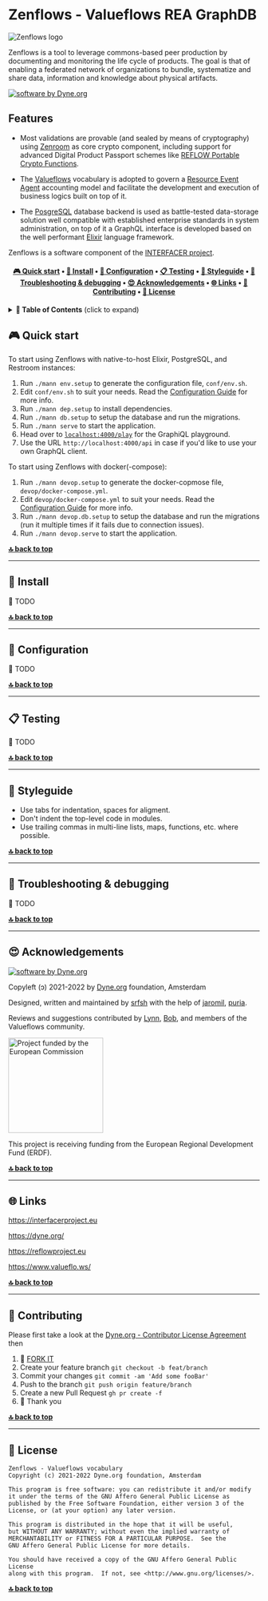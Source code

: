 # Zenflows - Valueflows REA GraphDB

![Zenflows logo](https://github.com/dyne/zenflows/raw/master/docs/zenflows_rea_logo.png)

Zenflows is a tool to leverage commons-based peer production by
documenting and monitoring the life cycle of products. The goal is
that of enabling a federated network of organizations to bundle,
systematize and share data, information and knowledge about physical
artifacts.

[![software by Dyne.org](https://files.dyne.org/software_by_dyne.png)](http://www.dyne.org)

## Features

- Most validations are provable (and sealed by means of cryptography) using [Zenroom](https://zenroom.org) as core crypto component, including support for advanced Digital Product Passport schemes like
[REFLOW Portable Crypto Functions](https://medium.com/think-do-tank/reflow-crypto-material-passports-for-the-circular-economy-d75b3aa63678).

- The [Valueflows](https://valueflo.ws) vocabulary is adopted to govern a [Resource Event Agent](https://en.wikipedia.org/wiki/Resources,_Events,_Agents) accounting model and facilitate the development and execution of business logics built on top of it.

- The [PosgreSQL](https://postgresql.org) database backend is used as battle-tested data-storage solution well compatible with established enterprise standards in system administration, on top of it a GraphQL interface is developed based on the well performant [Elixir](https://elixir-lang.org) language framework.

Zenflows is a software component of the [INTERFACER project](https://www.interfacerproject.eu).


<h4 align="center">
  <a href="#-quick-start">🎮 Quick start</a>
  <span> • </span>
  <a href="#-install">💾 Install</a>
  <span> • </span>
  <a href="#-configuration">🔧 Configuration</a>
  <span> • </span>
  <a href="#-testing">📋 Testing</a>
  <span> • </span>
  <a href="#-styleguide">📘 Styleguide</a>
  <span> • </span>
  <a href="#-troubleshooting--debugging">🐛 Troubleshooting & debugging</a>
  <span> • </span>
  <a href="#-acknowledgements">😍 Acknowledgements</a>
  <span> • </span>
  <a href="#-links">🌐 Links</a>
  <span> • </span>
  <a href="#-contributing">👤 Contributing</a>
  <span> • </span>
  <a href="#-license">💼 License</a>
</h4>




<details id="toc">
 <summary><strong>🚩 Table of Contents</strong> (click to expand)</summary>

* [Quick start](#-quick-start)
* [Install](#-install)
* [Configuration](#-configuration)
* [Testing](#-testing)
* [Styleguide](#-styleguide)
* [Troubleshooting & debugging](#-troubleshooting--debugging)
* [Acknowledgements](#-acknowledgements)
* [Links](#-links)
* [Contributing](#-contributing)
* [License](#-license)
</details>

## 🎮 Quick start

To start using Zenflows with native-to-host Elixir, PostgreSQL, and Restroom instances:

1. Run `./mann env.setup` to generate the configuration file, `conf/env.sh`.
2. Edit `conf/env.sh` to suit your needs.  Read the [Configuration Guide](docs/configuration-guide.md) for more info.
3. Run `./mann dep.setup` to install dependencies.
4. Run `./mann db.setup` to setup the database and run the migrations.
5. Run `./mann serve` to start the application.
6. Head over to [`localhost:4000/play`](http://localhost:4000/play) for the GraphiQL playground.
7. Use the URL `http://localhost:4000/api` in case if you'd like to use your own GraphQL client.

To start using Zenflows with docker(-compose):

1. Run `./mann devop.setup` to generate the docker-copmose file, `devop/docker-compose.yml`.
2. Edit `devop/docker-compose.yml` to suit your needs.  Read the [Configuration Guide](docs/configuration-guide.md) for more info.
2. Run `./mann devop.db.setup` to setup the database and run the migrations
   (run it multiple times if it fails due to connection issues).
3. Run `./mann devop.serve` to start the application.

**[🔝 back to top](#toc)**

***
## 💾 Install

🚧 TODO

**[🔝 back to top](#toc)**

***
## 🔧 Configuration

🚧 TODO

**[🔝 back to top](#toc)**

***

## 📋 Testing

🚧 TODO

**[🔝 back to top](#toc)**

***
## 📘 Styleguide

* Use tabs for indentation, spaces for aligment.
* Don't indent the top-level code in modules.
* Use trailing commas in multi-line lists, maps, functions, etc. where
  possible.

**[🔝 back to top](#toc)**

***
## 🐛 Troubleshooting & debugging

🚧 TODO

**[🔝 back to top](#toc)**

***
## 😍 Acknowledgements

[![software by Dyne.org](https://files.dyne.org/software_by_dyne.png)](http://www.dyne.org)

Copyleft (ɔ) 2021-2022 by [Dyne.org](https://www.dyne.org) foundation, Amsterdam

Designed, written and maintained by [srfsh](https://github.com/srfsh) with the help of [jaromil](https://github.com/jaromil), [puria](https://github.com/puria).

Reviews and suggestions contributed by [Lynn](https://github.com/fosterlynn), [Bob](https://github.com/bhaugen), and members of the Valueflows community.

<img src="https://upload.wikimedia.org/wikipedia/commons/8/84/European_Commission.svg"
     width="190" alt="Project funded by the European Commission">

This project is receiving funding from the European Regional Development Fund (ERDF).

**[🔝 back to top](#toc)**

***
## 🌐 Links

https://interfacerproject.eu

https://dyne.org/

https://reflowproject.eu

https://www.valueflo.ws/

**[🔝 back to top](#toc)**

***
## 👤 Contributing

Please first take a look at the
[Dyne.org - Contributor License Agreement](CONTRIBUTING.md) then

1.  🔀 [FORK IT](../../fork)
2.  Create your feature branch `git checkout -b feat/branch`
3.  Commit your changes `git commit -am 'Add some fooBar'`
4.  Push to the branch `git push origin feature/branch`
5.  Create a new Pull Request `gh pr create -f`
6.  🙏 Thank you


**[🔝 back to top](#toc)**

***
## 💼 License
    Zenflows - Valueflows vocabulary
    Copyright (c) 2021-2022 Dyne.org foundation, Amsterdam

    This program is free software: you can redistribute it and/or modify
    it under the terms of the GNU Affero General Public License as
    published by the Free Software Foundation, either version 3 of the
    License, or (at your option) any later version.

    This program is distributed in the hope that it will be useful,
    but WITHOUT ANY WARRANTY; without even the implied warranty of
    MERCHANTABILITY or FITNESS FOR A PARTICULAR PURPOSE.  See the
    GNU Affero General Public License for more details.

    You should have received a copy of the GNU Affero General Public License
    along with this program.  If not, see <http://www.gnu.org/licenses/>.


**[🔝 back to top](#toc)**

